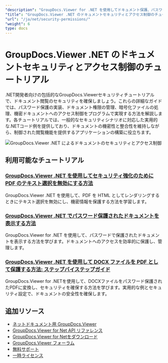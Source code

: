 ```yaml
---
"description": "GroupDocs.Viewer for .NET を使用してドキュメント保護、パスワード セキュリティ、およびアクセス制御を実装するためのステップ バイ ステップのチュートリアル。"
"title": "GroupDocs.Viewer .NET のドキュメントセキュリティとアクセス制御のチュートリアル"
"url": "/ja/net/security-permissions/"
"weight": 6
type: docs
---
```

# GroupDocs.Viewer .NET のドキュメントセキュリティとアクセス制御のチュートリアル

.NET開発者向けの包括的なGroupDocs.Viewerセキュリティチュートリアルで、ドキュメント閲覧のセキュリティを確保しましょう。これらの詳細なガイドでは、パスワード保護の実装、ドキュメント権限の管理、暗号化ファイルの処理、機密ドキュメントへのアクセス制御をプログラムで実現する方法を解説します。各チュートリアルでは、一般的なセキュリティシナリオに対応した実用的な.NETコード例を提供しており、ドキュメントの機密性と整合性を維持しながら、制御された閲覧機能を提供するアプリケーションの構築に役立ちます。

![GroupDocs.Viewer .NET によるドキュメントのセキュリティとアクセス制御](/viewer/security-permissions/image.png)

## 利用可能なチュートリアル

### [GroupDocs.Viewer .NET を使用してセキュリティ強化のために PDF のテキスト選択を無効にする方法](./disable-text-selection-groupdocs-viewer-net/)
GroupDocs.Viewer .NET を使用して、PDF を HTML としてレンダリングするときにテキスト選択を無効にし、機密情報を保護する方法を学習します。

### [GroupDocs.Viewer .NET でパスワード保護されたドキュメントを表示する方法](./render-password-protected-docs-groupdocs-viewer-net/)
GroupDocs.Viewer for .NET を使用して、パスワードで保護されたドキュメントを表示する方法を学びます。ドキュメントへのアクセスを効率的に保護し、管理します。

### [GroupDocs.Viewer .NET を使用して DOCX ファイルを PDF として保護する方法: ステップバイステップガイド](./secure-docx-pdf-groupdocs-viewer-net/)
GroupDocs.Viewer for .NETを使用して、DOCXファイルをパスワード保護されたPDFに変換し、セキュリティを確保する方法を学びます。実用的な例とセキュリティ設定で、ドキュメントの安全性を確保します。

## 追加リソース

- [ネットドキュメント用 GroupDocs.Viewer](https://docs.groupdocs.com/viewer/net/)
- [GroupDocs.Viewer for Net API リファレンス](https://reference.groupdocs.com/viewer/net/)
- [GroupDocs.Viewer for Netをダウンロード](https://releases.groupdocs.com/viewer/net/)
- [GroupDocs.Viewer フォーラム](https://forum.groupdocs.com/c/viewer/9)
- [無料サポート](https://forum.groupdocs.com/)
- [一時ライセンス](https://purchase.groupdocs.com/temporary-license/)